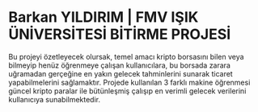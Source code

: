 # Barkan YILDIRIM | FMV IŞIK ÜNİVERSİTESİ BİTİRME PROJESİ
Bu projeyi özetleyecek olursak, temel amacı kripto borsasını bilen veya bilmeyip henüz öğrenmeye çalışan kullanıcılara, bu borsada zarara uğramadan gerçeğine en yakın gelecek tahminlerini sunarak ticaret yapabilmelerini sağlamaktır. Projede kullanılan 3 farklı makine öğrenmesi güncel kripto paralar ile bütünleşmiş çalışıp en verimli gelecek verilerini kullanıcıya sunabilmektedir.
